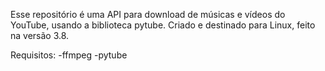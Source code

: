 Esse repositório é uma API para download de músicas e vídeos do YouTube, usando a biblioteca pytube. Criado e destinado para Linux, feito na versão 3.8.

Requisitos:
	-ffmpeg
	-pytube
